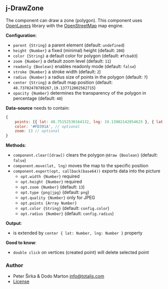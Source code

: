 ## j-DrawZone

The component can draw a zone (polygon). This component uses [OpenLayers](https://openlayers.org/) library with the [OpenStreetMap](https://www.openstreetmap.org/) map engine.

__Configuration__:

- `parent {String}` a parent element (default: `undefined`)
- `height {Number}` a fixed (minimal) height (default: `200`)
- `color {String}` a default color for polygon (default: `#fcba03`)
- `zoom {Number}` a default zoom level (default: `11`)
- `readonly {Boolean}` enables readonly mode (default: `false`)
- `stroke {Number}` a stroke width (default: `2`)
- `radius {Number}` a radius size of points in the polygon (default: `7`)
- `center {String}` a default map position (default: `48.73702478789267,19.137712002562715`)
- `opacity {Number}` determines the transparency of the polygon in percentage (default: `40`)

__Data-source__ needs to contain:

```js
{
    points: [{ lat: 48.75152530164132, lng: 19.13902142954625 }, { lat: 48.726826662905296, lng: 19.123238694044034 }, ...] // polygon points
    color: '#FD391A', // optional
    zoom: 13 // optional
}
```

__Methods__:

- `component.clear([draw])` clears the polygon `@draw {Boolean}` (default: `false`)
- `component.move(lat, lng)` moves the map to the specific position
- `component.export(opt, callback(base64))` exports data into the picture
    - `opt.width {Number}` required
    - `opt.height {Number}` required
    - `opt.zoom {Number}` (default: `13`)
    - `opt.type {png|jpg}` (default: `png`)
    - `opt.quality {Number}` only for JPEG
    - `opt.points {Array Number}`
    - `opt.color {String}` (default: `config.color`)
    - `opt.radius {Number}` (default: `config.radius`)

__Output__:

- is extended by `center { lat: Number, lng: Number }` property

__Good to know__:

- `double click` on vertices (created point) will delete selected point

### Author

- Peter Širka & Dodo Marton <info@totaljs.com>
- [License](https://www.totaljs.com/license/)
